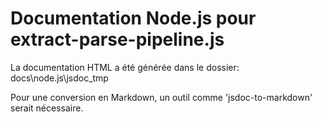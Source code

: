 # Documentation Node.js pour extract-parse-pipeline.js

La documentation HTML a été générée dans le dossier: docs\node.js\jsdoc_tmp

Pour une conversion en Markdown, un outil comme 'jsdoc-to-markdown' serait nécessaire.
